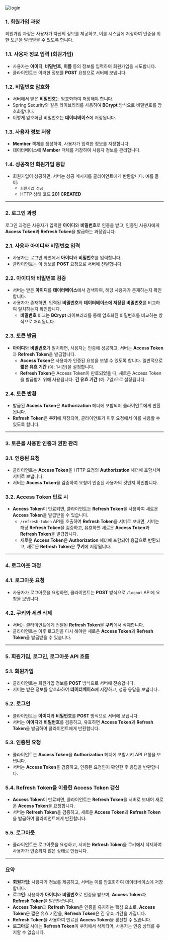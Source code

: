
![login](https://github.com/user-attachments/assets/a67acc32-7234-4441-aa22-7fddd39422b8)



### **1. 회원가입 과정**

회원가입 과정은 사용자가 자신의 정보를 제공하고, 이를 시스템에 저장하여 인증을 위한 토큰을 발급받을 수 있도록 합니다.

### **1.1. 사용자 정보 입력 (회원가입)**

- 사용자는 **아이디**, **비밀번호**, **이름** 등의 정보를 입력하여 회원가입을 시도합니다.
- 클라이언트는 이러한 정보를 **POST** 요청으로 서버에 보냅니다.

### **1.2. 비밀번호 암호화**

- 서버에서 받은 **비밀번호**는 암호화하여 저장해야 합니다.
- Spring Security와 같은 라이브러리를 사용하여 **BCrypt** 방식으로 비밀번호를 암호화합니다.
- 이렇게 암호화된 비밀번호는 **데이터베이스**에 저장됩니다.

### **1.3. 사용자 정보 저장**

- **Member** 객체를 생성하여, 사용자가 입력한 정보를 저장합니다.
- 데이터베이스에 **Member** 객체를 저장하여 사용자 정보를 관리합니다.

### **1.4. 성공적인 회원가입 응답**

- 회원가입이 성공하면, 서버는 성공 메시지를 클라이언트에게 반환합니다. 예를 들어:
    - `회원가입 성공`
    - HTTP 상태 코드 **201 CREATED**

---

### **2. 로그인 과정**

로그인 과정은 사용자가 입력한 **아이디**와 **비밀번호**로 인증을 받고, 인증된 사용자에게 **Access Token**과 **Refresh Token**을 발급하는 과정입니다.

### **2.1. 사용자 아이디와 비밀번호 입력**

- 사용자는 로그인 화면에서 **아이디**와 **비밀번호**를 입력합니다.
- 클라이언트는 이 정보를 **POST** 요청으로 서버에 전달합니다.

### **2.2. 아이디와 비밀번호 검증**

- 서버는 받은 **아이디**를 **데이터베이스**에서 검색하여, 해당 사용자가 존재하는지 확인합니다.
- 사용자가 존재하면, 입력된 **비밀번호**와 **데이터베이스에 저장된 비밀번호**를 비교하여 일치하는지 확인합니다.
    - **비밀번호** 비교는 **BCrypt** 라이브러리를 통해 암호화된 비밀번호를 비교하는 방식으로 처리됩니다.

### **2.3. 토큰 발급**

- **아이디**와 **비밀번호**가 일치하면, 사용자는 인증에 성공하고, 서버는 **Access Token**과 **Refresh Token**을 발급합니다.
    - **Access Token**은 사용자가 인증된 요청을 보낼 수 있도록 합니다. 일반적으로 **짧은 유효 기간** (예: 1시간)을 설정합니다.
    - **Refresh Token**은 Access Token이 만료되었을 때, 새로운 Access Token을 발급받기 위해 사용됩니다. **긴 유효 기간** (예: 7일)으로 설정됩니다.

### **2.4. 토큰 반환**

- 발급된 **Access Token**은 **Authorization** 헤더에 포함되어 클라이언트에게 반환됩니다.
- **Refresh Token**은 **쿠키**에 저장되어, 클라이언트가 이후 요청에서 이를 사용할 수 있도록 합니다.

---

### **3. 토큰을 사용한 인증과 권한 관리**

### **3.1. 인증된 요청**

- 클라이언트는 **Access Token**을 HTTP 요청의 **Authorization** 헤더에 포함시켜 서버로 보냅니다.
- 서버는 **Access Token**을 검증하여 요청이 인증된 사용자의 것인지 확인합니다.

### **3.2. Access Token 만료 시**

- **Access Token**이 만료되면, 클라이언트는 **Refresh Token**을 사용하여 새로운 **Access Token**을 발급받을 수 있습니다.
    - `/refresh-token` API를 호출하여 **Refresh Token**을 서버로 보내면, 서버는 해당 **Refresh Token**을 검증하고, 유효하면 새로운 **Access Token**과 **Refresh Token**을 발급합니다.
    - 새로운 **Access Token**은 **Authorization** 헤더에 포함되어 응답으로 반환되고, 새로운 **Refresh Token**은 **쿠키**에 저장됩니다.

---

### **4. 로그아웃 과정**

### **4.1. 로그아웃 요청**

- 사용자가 로그아웃을 요청하면, 클라이언트는 **POST** 방식으로 `/logout` API에 요청을 보냅니다.

### **4.2. 쿠키와 세션 삭제**

- 서버는 클라이언트에게 전달된 **Refresh Token**을 **쿠키**에서 삭제합니다.
- 클라이언트는 이후 로그인을 다시 해야만 새로운 **Access Token**과 **Refresh Token**을 발급받을 수 있습니다.

---

### **5. 회원가입, 로그인, 로그아웃 API 흐름**

### **5.1. 회원가입**
- 클라이언트는 회원가입 정보를 **POST** 방식으로 서버에 전송합니다.
- 서버는 받은 정보를 암호화하여 **데이터베이스**에 저장하고, 성공 응답을 보냅니다.
### **5.2. 로그인**
- 클라이언트는 **아이디**와 **비밀번호**를 **POST** 방식으로 서버에 보냅니다.
- 서버는 **아이디**와 **비밀번호**를 검증하고, 유효하면 **Access Token**과 **Refresh Token**을 발급하여 클라이언트에게 반환합니다.
### **5.3. 인증된 요청**
- 클라이언트는 **Access Token**을 **Authorization** 헤더에 포함시켜 API 요청을 보냅니다.
- 서버는 **Access Token**을 검증하고, 인증된 요청인지 확인한 후 응답을 반환합니다.
### **5.4. Refresh Token을 이용한 Access Token 갱신**
- **Access Token**이 만료되면, 클라이언트는 **Refresh Token**을 서버로 보내어 새로운 **Access Token**을 요청합니다.
- 서버는 **Refresh Token**을 검증하고, 새로운 **Access Token**과 **Refresh Token**을 발급하여 클라이언트에게 반환합니다.
### **5.5. 로그아웃**
- 클라이언트는 로그아웃을 요청하고, 서버는 **Refresh Token**을 쿠키에서 삭제하여 사용자가 인증되지 않은 상태로 만듭니다.

---

### **요약**

- **회원가입**: 사용자가 정보를 제공하고, 서버는 이를 암호화하여 데이터베이스에 저장합니다.
- **로그인**: 사용자가 **아이디**와 **비밀번호**로 인증을 받으며, **Access Token**과 **Refresh Token**을 발급받습니다.
- **Access Token**과 **Refresh Token**은 인증을 유지하는 핵심 요소로, **Access Token**은 짧은 유효 기간을, **Refresh Token**은 긴 유효 기간을 가집니다.
- **Refresh Token**을 사용하여 만료된 **Access Token**을 갱신할 수 있습니다.
- **로그아웃** 시에는 **Refresh Token**이 쿠키에서 삭제되어, 사용자는 인증 상태를 유지할 수 없습니다.
